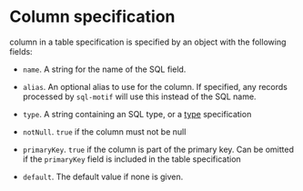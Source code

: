 # Column specification

 column in a table specification is specified by an object with the following fields:

 * `name`. A string for the name of the SQL field.

 * `alias`. An optional alias to use for the column. If specified, any records processed by `sql-motif` will use this instead of the SQL name.

 * `type`. A string containing an SQL type, or a [type](./types.md) specification

 * `notNull`. `true` if the column must not be null

 * `primaryKey`. `true` if the column is part of the primary key. Can be omitted if the `primaryKey` field is included in the table specification

 * `default`. The default value if none is given.
